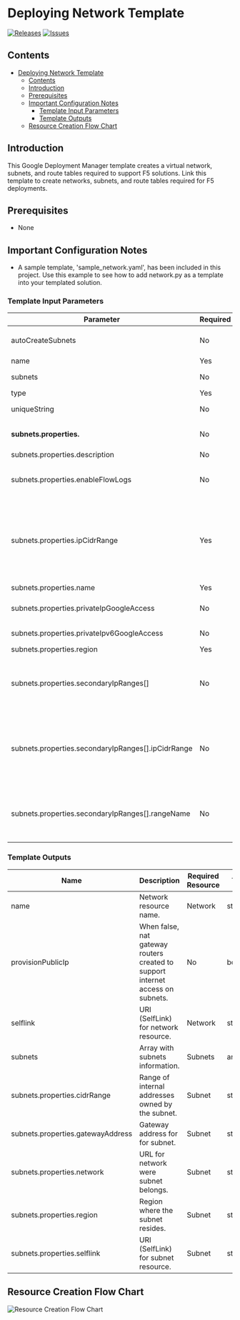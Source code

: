 
# Deploying Network Template

[![Releases](https://img.shields.io/github/release/f5networks/f5-google-gdm-templates-v2.svg)](https://github.com/f5networks/f5-google-gdm-templates-v2/releases)
[![Issues](https://img.shields.io/github/issues/f5networks/f5-google-gdm-templates-v2.svg)](https://github.com/f5networks/f5-google-gdm-templates-v2/issues)

## Contents

- [Deploying Network Template](#deploying-network-template)
  - [Contents](#contents)
  - [Introduction](#introduction)
  - [Prerequisites](#prerequisites)
  - [Important Configuration Notes](#important-configuration-notes)
    - [Template Input Parameters](#template-input-parameters)
    - [Template Outputs](#template-outputs)
  - [Resource Creation Flow Chart](#resource-creation-flow-chart)

## Introduction

This Google Deployment Manager template creates a virtual network, subnets, and route tables required to support F5 solutions. Link this template to create networks, subnets, and route tables required for F5 deployments.

## Prerequisites

 - None
 
## Important Configuration Notes

 - A sample template, 'sample_network.yaml', has been included in this project. Use this example to see how to add network.py as a template into your templated solution.


### Template Input Parameters

| Parameter | Required | Description |
| --- | --- | --- |
| autoCreateSubnets | No | When "true",  newly created network is assigned the default CIDR of 10.128.0.0/9 and one subnet per region is created automatically |
| name | Yes | Name used to create virtual network. |
| subnets | No | Array of subnets along with their properties for each listed network. |
| type | Yes | A value of network.py is used for this template. |
| uniqueString | No | Unique String used when creating object names or Tags. |
| **subnets.properties.** | No | The proceeding parameters are used when defining subnets and autoCreateSubnets is not set to true. |
| subnets.properties.description | No | An optional description of this resource. |
| subnets.properties.enableFlowLogs | No | Whether to enable flow logging for this subnetwork. This field isn't supported with the purpose field set to INTERNAL_HTTPS_LOAD_BALANCER |
| subnets.properties.ipCidrRange | Yes | The range of internal addresses that are owned by this subnetwork. Provide this property when you create the subnetwork. For example, 10.0.0.0/8 or 100.64.0.0/10. Ranges must be unique and non-overlapping within a network. Only IPv4 is supported. The range can be any range listed in the Valid ranges list: https://cloud.google.com/vpc/docs/vpc#valid-ranges. |
| subnets.properties.name | Yes | Name used to create subnet. |
| subnets.properties.privateIpGoogleAccess | No | Whether the VMs in this subnet can access Google services without assigned external IP addresses. |
| subnets.properties.privateIpv6GoogleAccess | No | The private IPv6 google access type for the VMs in this subnet. | 
| subnets.properties.region | Yes | Region where the Subnetwork resides. |
| subnets.properties.secondaryIpRanges[] | No | An array of configurations for secondary IP ranges for VM instances contained in this subnetwork. The primary IP of such VM must belong to the primary ipCidrRange of the subnetwork. The alias IPs may belong to either primary or secondary ranges. |
| subnets.properties.secondaryIpRanges[].ipCidrRange | No | The range of IP addresses belonging to this subnetwork secondary range. Ranges must be unique and non-overlapping with all primary and secondary IP ranges within a network. Only IPv4 is supported. The range can be any range listed in the Valid ranges list: https://cloud.google.com/vpc/docs/vpc#valid-ranges. |
| subnets.properties.secondaryIpRanges[].rangeName | No | The name associated with this subnetwork secondary range, used when adding an alias IP range to a VM instance. The name must be 1-63 characters long, and comply with RFC1035. The name must be unique within the subnetwork. |

### Template Outputs

| Name | Description | Required Resource | Type |
| --- | --- | --- | --- |
| name | Network resource name. | Network | string
| provisionPublicIp | When false, nat gateway routers created to support internet access on subnets. | No | boolean |
| selflink | URI (SelfLink) for network resource. | Network | string |
| subnets | Array with subnets information. | Subnets | array |
| subnets.properties.cidrRange | Range of internal addresses owned by the subnet. | Subnet | string |
| subnets.properties.gatewayAddress | Gateway address for for subnet. | Subnet | string |
| subnets.properties.network | URL for network were subnet belongs. | Subnet | string |
| subnets.properties.region | Region where the subnet resides. | Subnet | string |
| subnets.properties.selflink | URI (SelfLink) for subnet resource. | Subnet | string |


## Resource Creation Flow Chart

![Resource Creation Flow Chart](https://github.com/F5Networks/f5-google-gdm-templates-v2/blob/master/examples/images/google-network-module.png)
